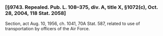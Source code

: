 ### [§9743. Repealed. Pub. L. 108–375, div. A, title X, §1072(c), Oct. 28, 2004, 118 Stat. 2058] ###

Section, act Aug. 10, 1956, ch. 1041, 70A Stat. 587, related to use of transportation by officers of the Air Force.
